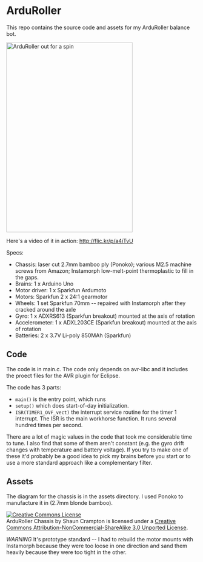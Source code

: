 ArduRoller
==========

This repo contains the source code and assets for my ArduRoller balance bot.

<a href="http://www.flickr.com/photos/fasaxc/5932277215/" title="ArduRoller out for a spin by fasaxc, on Flickr"><img src="http://farm7.static.flickr.com/6014/5932277215_88f5a6aed2.jpg" width="333" height="500" alt="ArduRoller out for a spin"></a>

Here's a video of it in action: http://flic.kr/p/a4iTvU

Specs:

*  Chassis: laser cut 2.7mm bamboo ply (Ponoko); various M2.5 machine screws from Amazon; Instamorph low-melt-point thermoplastic to fill in the gaps.
*  Brains: 1 x Arduino Uno
*  Motor driver: 1 x Sparkfun Ardumoto
*  Motors: Sparkfun 2 x 24:1 gearmotor
*  Wheels: 1 set Sparkfun 70mm -- repaired with Instamorph after they cracked around the axle
*  Gyro: 1 x ADXRS613 (Sparkfun breakout) mounted at the axis of rotation
*  Accelerometer: 1 x ADXL203CE (Sparkfun breakout) mounted at the axis of rotation
*  Batteries: 2 x 3.7V Li-poly 850MAh (Sparkfun)

Code
----

The code is in main.c.  The code only depends on avr-libc and it includes 
the proect files for the AVR plugin for Eclipse.

The code has 3 parts:

* `main()` is the entry point, which runs
* `setup()` which does start-of-day initialization.
*  `ISR(TIMER1_OVF_vect)` the interrupt service routine for the timer 1 interrupt.
   The ISR is the main workhorse function.  It runs several hundred times per 
   second. 

There are a lot of magic values in the code that took me considerable time to
tune.  I also find that some of them aren't constant (e.g. the gyro drift 
changes with temperature and battery voltage).  If you try to make one of these
it'd probably be a good idea to pick my brains before you start or to use
a more standard approach like a complementary filter.

Assets
------

The diagram for the chassis is in the assets directory.  I used Ponoko to 
manufacture it in (2.7mm blonde bamboo).  

<a rel="license" href="http://creativecommons.org/licenses/by-nc-sa/3.0/"><img alt="Creative Commons License" style="border-width:0" src="http://i.creativecommons.org/l/by-nc-sa/3.0/88x31.png" /></a><br /><span xmlns:dct="http://purl.org/dc/terms/" href="http://purl.org/dc/dcmitype/StillImage" property="dct:title" rel="dct:type">ArduRoller Chassis</span> by <span xmlns:cc="http://creativecommons.org/ns#" property="cc:attributionName">Shaun Crampton</span> is licensed under a <a rel="license" href="http://creativecommons.org/licenses/by-nc-sa/3.0/">Creative Commons Attribution-NonCommercial-ShareAlike 3.0 Unported License</a>.

*WARNING* It's prototype standard -- 
I had to rebuild the motor mounts with Instamorph because they were too loose 
in one direction and sand them heavily because they were too tight in the other.
